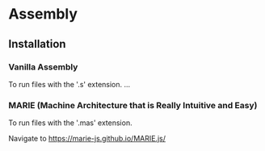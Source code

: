 # Assembly

## Installation

### Vanilla Assembly
To run files with the '.s' extension.
...

### MARIE (Machine Architecture that is Really Intuitive and Easy)
To run files with the '.mas' extension.

Navigate to https://marie-js.github.io/MARIE.js/
